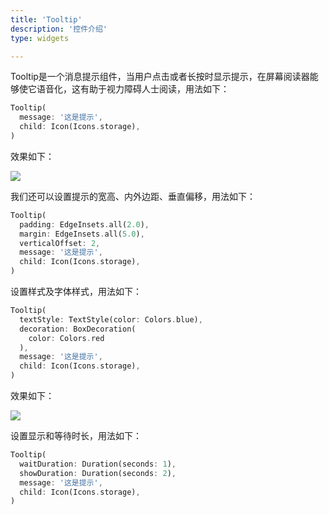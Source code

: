 ```yaml
---
title: 'Tooltip'
description: '控件介绍'
type: widgets

---
```




Tooltip是一个消息提示组件，当用户点击或者长按时显示提示，在屏幕阅读器能够使它语音化，这有助于视力障碍人士阅读，用法如下：

```dart
Tooltip(
  message: '这是提示',
  child: Icon(Icons.storage),
)
```

效果如下：

![](https://img-blog.csdnimg.cn/20200324163557914.png?x-oss-process=image/watermark,type_ZmFuZ3poZW5naGVpdGk,shadow_10,text_aHR0cHM6Ly9ibG9nLmNzZG4ubmV0L21lbmdrczE5ODc=,size_16,color_FFFFFF,t_70)

我们还可以设置提示的宽高、内外边距、垂直偏移，用法如下：

```dart
Tooltip(
  padding: EdgeInsets.all(2.0),
  margin: EdgeInsets.all(5.0),
  verticalOffset: 2,
  message: '这是提示',
  child: Icon(Icons.storage),
)
```

设置样式及字体样式，用法如下：

```dart
Tooltip(
  textStyle: TextStyle(color: Colors.blue),
  decoration: BoxDecoration(
    color: Colors.red
  ),
  message: '这是提示',
  child: Icon(Icons.storage),
)
```

效果如下：

![](https://img-blog.csdnimg.cn/20200324163614114.png?x-oss-process=image/watermark,type_ZmFuZ3poZW5naGVpdGk,shadow_10,text_aHR0cHM6Ly9ibG9nLmNzZG4ubmV0L21lbmdrczE5ODc=,size_16,color_FFFFFF,t_70)

设置显示和等待时长，用法如下：

```dart
Tooltip(
  waitDuration: Duration(seconds: 1),
  showDuration: Duration(seconds: 2),
  message: '这是提示',
  child: Icon(Icons.storage),
)
```

